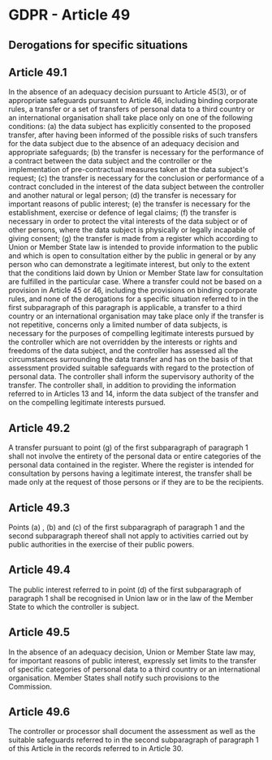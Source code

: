 # GDPR - Article 49
## Derogations for specific situations

  
## Article 49.1
In the absence of an adequacy decision pursuant to Article 45(3), or of appropriate safeguards pursuant to Article 46, including binding corporate rules, a transfer or a set of transfers of personal data to a third country or an international organisation shall take place only on one of the following conditions:
(a) the data subject has explicitly consented to the proposed transfer, after having been informed of the possible risks of such transfers for the data subject due to the absence of an adequacy decision and appropriate safeguards;
(b) the transfer is necessary for the performance of a contract between the data subject and the controller or the implementation of pre-contractual measures taken at the data subject's request;
(c) the transfer is necessary for the conclusion or performance of a contract concluded in the interest of the data subject between the controller and another natural or legal person;
(d) the transfer is necessary for important reasons of public interest;
(e) the transfer is necessary for the establishment, exercise or defence of legal claims;
(f) the transfer is necessary in order to protect the vital interests of the data subject or of other persons, where the data subject is physically or legally incapable of giving consent;
(g) the transfer is made from a register which according to Union or Member State law is intended to provide information to the public and which is open to consultation either by the public in general or by any person who can demonstrate a legitimate interest, but only to the extent that the conditions laid down by Union or Member State law for consultation are fulfilled in the particular case.
Where a transfer could not be based on a provision in Article 45 or 46, including the provisions on binding corporate rules, and none of the derogations for a specific situation referred to in the first subparagraph of this paragraph is applicable, a transfer to a third country or an international organisation may take place only if the transfer is not repetitive, concerns only a limited number of data subjects, is necessary for the purposes of compelling legitimate interests pursued by the controller which are not overridden by the interests or rights and freedoms of the data subject, and the controller has assessed all the circumstances surrounding the data transfer and has on the basis of that assessment provided suitable safeguards with regard to the protection of personal data. The controller shall inform the supervisory authority of the transfer. The controller shall, in addition to providing the information referred to in Articles 13 and 14, inform the data subject of the transfer and on the compelling legitimate interests pursued.
  
## Article 49.2
A transfer pursuant to point (g)  of the first subparagraph of paragraph 1 shall not involve the entirety of the personal data or entire categories of the personal data contained in the register. Where the register is intended for consultation by persons having a legitimate interest, the transfer shall be made only at the request of those persons or if they are to be the recipients.
  
## Article 49.3
Points (a) , (b)  and (c)  of the first subparagraph of paragraph 1 and the second subparagraph thereof shall not apply to activities carried out by public authorities in the exercise of their public powers.
  
## Article 49.4
The public interest referred to in point (d)  of the first subparagraph of paragraph 1 shall be recognised in Union law or in the law of the Member State to which the controller is subject.
  
## Article 49.5
In the absence of an adequacy decision, Union or Member State law may, for important reasons of public interest, expressly set limits to the transfer of specific categories of personal data to a third country or an international organisation. Member States shall notify such provisions to the Commission.
  
## Article 49.6
The controller or processor shall document the assessment as well as the suitable safeguards referred to in the second subparagraph of paragraph 1 of this Article in the records referred to in Article 30.
  